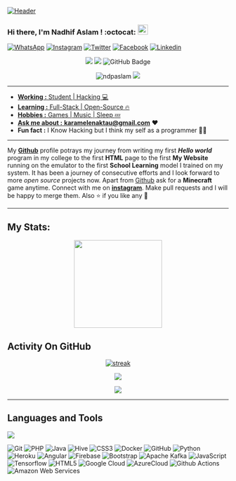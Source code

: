 [![Header](https://raw.githubusercontent.com/ndpaslam/ndpaslam/master/Gp-Readme-Stats.gif "Header")](#)

### Hi there, I'm Nadhif Aslam <Termux/>! :octocat: <img src="https://media.giphy.com/media/hvRJCLFzcasrR4ia7z/giphy.gif" width="23px">

[![WhatsApp](https://img.shields.io/badge/Whatsapp-222222?style=flat-square&logo=whatsapp&logoColor=white&link=https://wa.link/objld6)](https://wa.link/objld6)
[![Instagram](https://img.shields.io/badge/Instagram-222222?&style=flat-square&logo=instagram&logoColor=pink&link=https://www.instagram.com/kaixzzo)](https://www.instagram.com/kaixzzoo)
[![Twitter](https://img.shields.io/badge/-twitter-222222?style=flat-square&logo=twitter&logoColor=white&link=https://twitter.com/kaixzzoo)](https://twitter.com/kaixzzoo)
[![Facebook](https://img.shields.io/badge/Facebook-222222?&style=flat-square&logo=facebook&logoColor=white&link=https://www.facebook.com/KeyaTevoss/)](https://www.facebook.com/KeyaTevoss/)
[![Linkedin](https://img.shields.io/badge/-LinkedIn-222222?style=flat-square&logo=Linkedin&logoColor=white&link=https://www.linkedin.com/in/ndpaslam/)](https://www.linkedin.com/in/ndpaslam/)

<p align="center"
img src="https://github.com/ndpaslam/Pic/assets/127666193/6111559c-7317-41c5-b3b8-cc802abf9d5e.png" width="300">

 <img src="https://visitor-badge.feriirawann.repl.co?username=ndpaslam&repo=ndpaslam&label=Visitor&style=social&color=%23457BFF&contentType=svg"/>
 <a href="https://github.com/ndpaslam"><img src="https://img.shields.io/github/followers/ndpaslam?label=followers&style=social"/></a>
<img src="https://img.shields.io/github/stars/ndpaslam?label=Stars&style=social" alt="GitHub Badge"> 

<p align='center'><img src="https://komarev.com/ghpvc/?username=ndpaslam&label=Total%20Profile%20Visitor&color=071A2C&style=for-the-badge" alt="ndpaslam" />
<a href="https://api.daily.dev/get?r=CyberCarboon2"><img src="https://opencollective.com/vuejs/contributors.svg?width=900" /></a>
<p align='center'><a href="https://api.daily.dev/get?r=U7P4L-IN">


---------------------------------------------------------------------------------------------------------------------------------------------------------------------------------
<!-- credits for gif https://giphy.com/izmiragency -->


-  **Working :** Student | Hacking :computer: 
-  **Learning :** Full-Stack | Open-Source :fire:        
-  **Hobbies :** Games | Music | Sleep :zzz:
-  **Ask me about :** **karamelenaktau@gmail.com** :heart:
-  **Fun fact :** I Know Hacking but I think my self as a programmer :man_technologist: 


---------------------------------------------------------------------------------------------------------------------------------------------------------------------------------

My [**Github**](https://github.com/ndpaslam/) profile potrays my journey from writing my first ***Hello world*** program in my college to the first **HTML** page to the first **My Website** running on the emulator to the first **School Learning** model I trained on my system. It has been a journey of consecutive efforts and I look forward to more *open source* projects now. Apart from [Github](https://github.com/kaixzzoo/) ask for a **Minecraft** game anytime. Connect with me on [**instagram**](https://www.instagram.com/kaixzzoo/). Make pull requests and I will be happy to merge them. Also :star: if you like any :hugs: 

---------------------------------------------------------------------------------------------------------------------------------------------------------------------------------


## My Stats:
<p align="center">
<img height="200px" src="https://github-readme-stats.vercel.app/api?username=ndpaslam&hide_border=true&show_icons=true&count_private=true&theme=gruvbox&bg_color=151515">
</p>

## Activity On GitHub

<p align="center">
  <a href="https://github.com/ndpaslam">      
<img title="stats" alt="streak" src="https://github-readme-streak-stats.herokuapp.com/?user=Thinkright20&theme=dark&hide_border=true&stroke=f53b3b"/>
</a> 
</p>


</h1>

<!-- Nothing weird to see here -->
<p align="center">
  <a href="https://readme.andyruwruw.com/api/now-playing?open">
    <!-- Music bars move to the beat and are colored based on the track's happiness, danceability and energy! -->
    <img src="https://readme.andyruwruw.com/api/now-playing">
  </a>
</p>

<p align="center">
  <img src="https://readme.andyruwruw.com/api/top-played">
</p>
 
<p align="center">
  <!-- He came up with the idea of HOW to show React components as an img on a README.md and the now playing component! -->
  


<!-- <a href="https://github.com/ndpaslam"><img align="center" src="https://github-readme-stats.vercel.app/api?username=ndpaslam&show_icons=true&include_all_commits=true&theme=chartreuse-dark&cache_seconds=3200"></a> <a href="https://github.com/ndpaslam/github-readme-stats"> <img align="center" src="https://github-readme-stats.vercel.app/api/top-langs/?username=ndpaslam&langs_count=8"></a>![GitHub streak stats](https://github-readme-streak-stats.herokuapp.com/?user=ndpaslam)  
 -->

---------------------------------------------------------------------------------------------------------------------------------------------------------------------------------

## Languages and Tools

<p align="left"> <a href="https://github.com/ndpaslam"><img src="https://skillicons.dev/icons?i=vscode,replit,github,mongodb,css,html,js,express,bots,nodejs"> </a> </p>


![Git](https://img.shields.io/badge/-Git-000000?style=flat-square&logo=git)
![PHP](https://img.shields.io/badge/-PHP-370617?style=flat-square&logo=php)
![Java](https://img.shields.io/badge/-Java-E6194B?style=flat-square&logo=java)
![Hive](https://img.shields.io/badge/-Hive-430098?style=flat-square&logo=hive)
![CSS3](https://img.shields.io/badge/-CSS3-1572B6?style=flat-square&logo=css3)
![Docker](https://img.shields.io/badge/-Docker-black?style=flat-square&logo=docker)
![GitHub](https://img.shields.io/badge/-GitHub-181717?style=flat-square&logo=github)
![Python](https://img.shields.io/badge/-Python-000000?style=flat-square&logo=python)
![Heroku](https://img.shields.io/badge/-Heroku-430098?style=flat-square&logo=heroku)
![Angular](https://img.shields.io/badge/-Angular-DD0031?style=flat-square&logo=angular)
![Firebase](https://img.shields.io/badge/-Firebase-007ACC?style=flat-square&logo=firebase)
![Bootstrap](https://img.shields.io/badge/-Bootstrap-563D7C?style=flat-square&logo=bootstrap)
![Apache Kafka](https://img.shields.io/badge/-Kafka-EE0031?style=flat-square&logo=Apache-Kafka)
![JavaScript](https://img.shields.io/badge/-JavaScript-black?style=flat-square&logo=javascript)
![Tensorflow](https://img.shields.io/badge/-Tensorflow-430098?style=flat-square&logo=tensorflow)
![HTML5](https://img.shields.io/badge/-HTML5-E34F26?style=flat-square&logo=html5&logoColor=white)
![Google Cloud](https://img.shields.io/badge/-Google%20Cloud-black?style=flat-square&logo=google-cloud)
![AzureCloud](https://img.shields.io/badge/-Microsoft%20Azure-02569B?style=flat-square&logo=microsoft-azure)
![Github Actions](http://img.shields.io/badge/-Github%20Actions-2088FF?style=flat-square&logo=github-actions&logoColor=ffffff)
![Amazon Web Services](https://img.shields.io/badge/-Amazon%20Web%20Services-1572B6?style=flat-square&logo=amazon-aws)
<!--![TypeScript](https://img.shields.io/badge/-TypeScript-007ACC?style=flat-square&logo=typescript) -->
<!--![Nodejs](https://img.shields.io/badge/-Nodejs-black?style=flat-square&logo=Node.js) -->
<!--![Flutter](https://img.shields.io/badge/-Flutter-02569B?style=flat-square&logo=flutter) -->
<!--![Laravel](https://img.shields.io/badge/Laravel-black?style=flat-square&logo=laravel) -->
<!--![Wordpress](https://img.shields.io/badge/Wordpress-1572B6?style=flat-square&logo=wordpress) -->
<!--![MongoDB](https://img.shields.io/badge/-MongoDB-black?style=flat-square&logo=mongodb) -->

